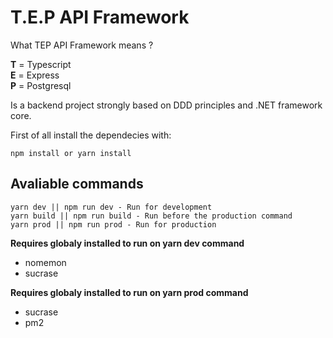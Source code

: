 # T.E.P API Framework

What TEP API Framework means ?

**T** = Typescript   
**E** = Express    
**P** = Postgresql    

Is a backend project strongly based on DDD principles and .NET framework core.


First of all install the dependecies with:

    npm install or yarn install

## Avaliable commands

    yarn dev || npm run dev - Run for development
    yarn build || npm run build - Run before the production command
    yarn prod || npm run prod - Run for production
    

**Requires globaly installed to run on yarn dev command**

* nomemon 
* sucrase

**Requires globaly installed to run on yarn prod command**

* sucrase
* pm2

